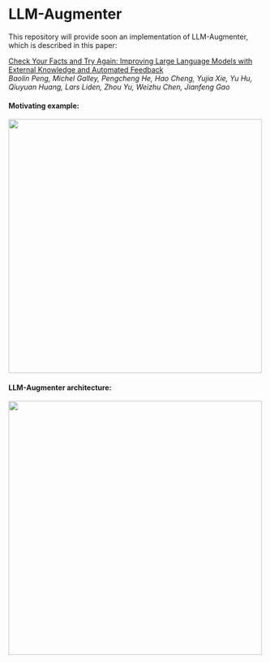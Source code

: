 # LLM-Augmenter

This repository will provide soon an implementation of LLM-Augmenter, which is described in this paper:

[Check Your Facts and Try Again: Improving Large Language Models with External Knowledge and Automated Feedback](https://arxiv.org/abs/2302.12813)\
*Baolin Peng, Michel Galley, Pengcheng He, Hao Cheng, Yujia Xie, Yu Hu, Qiuyuan Huang, Lars Liden, Zhou Yu, Weizhu Chen, Jianfeng Gao*

#### Motivating example:
<img src="./example.jpg" width="500px"></img>

#### LLM-Augmenter architecture:
<img src="./diagram.jpg" width="500px"></img>
